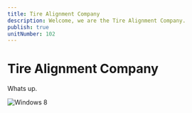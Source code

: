 ```yaml
---
title: Tire Alignment Company
description: Welcome, we are the Tire Alignment Company.
publish: true
unitNumber: 102
---
```

# Tire Alignment Company

Whats up.

![Windows 8](/assets/images/uploads/161.jpg)

